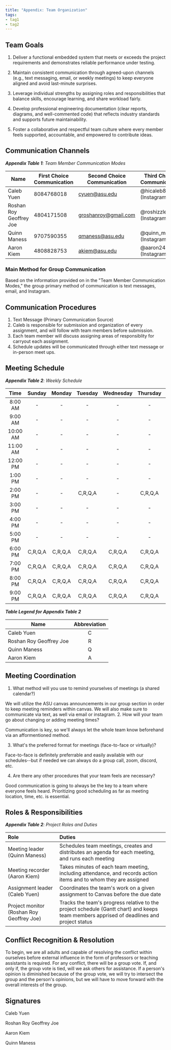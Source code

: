 ```yaml
---
title: "Appendix: Team Organization"
tags:
- tag1
- tag2
---
```


## Team Goals

1. Deliver a functional embedded system that meets or exceeds the project requirements and demonstrates reliable performance under testing.

2. Maintain consistent communication through agreed-upon channels (e.g., text  messaging, email, or weekly meetings) to keep everyone aligned and avoid last-minute surprises.

3. Leverage individual strengths by assigning roles and responsibilities that balance skills, encourage learning, and share workload fairly.

4. Develop professional engineering documentation (clear reports, diagrams, and well-commented code) that reflects industry standards and supports future maintainability.

5. Foster a collaborative and respectful team culture where every member feels supported, accountable, and empowered to contribute ideas.

## Communication Channels

_**Appendix Table 1**: Team Member Communication Modes_

|Name                 | First Choice Communication | Second Choice Communication | Third Choice Communication |
|---------------------|----------------------------|-----------------------------|----------------------------|
|Caleb Yuen           |      8084768018       |            cyuen@asu.edu            |       @hicaleb808 (Instagram)       |
|Roshan Roy Geoffrey Joe | 4804171508 | groshanroy@gmail.com | @roshizzle64 (Instagram) |
|Quinn Maness |  9707590355 | qmaness@asu.edu | @quinn_maness (Instagram) |
|Aaron Kiem |  4808828753 | akiem@asu.edu | @aaron24690 (Instagram) |

### Main Method for Group Communication

Based on the information provided on in the "Team Member Communication Modes," the group primary method of communication is text messages, email, and Instagram.
 
## Communication Procedures

1. Text Message (Primary Communication Source)
2. Caleb is responsible for submission and organization of every assignment, and will follow with team members before submission.
3. Each team member will discuss assigning areas of responsiblity for carryout each assignment.
4. Schedule updates will be communicated through either text message or in-person meet ups.

## Meeting Schedule

_**Appendix Table 2**: Weekly Schedule_

| Time | Sunday | Monday | Tuesday | Wednesday | Thursday | Friday | Saturday |
| :------: | :----: | :----: | :----: | :----: | :----: | :----: | :-----: |
| 8:00 AM  |    -    |    -    |    -    |    -    |    -    | - |    -    |
| 9:00 AM  |    -    |    -    |    -    |    -    |    -    | - |    -    |
| 10:00 AM |    -    |    -    |    -    |    -    |    -    | - |    -    |
| 11:00 AM |    -    |    -    |    -    |    -    |    -    | - | C,R,Q,A |
| 12:00 PM |    -    |    -    |    -    |    -    |    -    | - | C,R,Q,A |
| 1:00 PM  |    -    |    -    |    -    |    -    |    -    | - | C,R,Q,A |
| 2:00 PM  |    -    |    -    | C,R,Q,A |    -    | C,R,Q,A | - | C,R,Q,A |
| 3:00 PM  |    -    |    -    |    -    |    -    |    -    | - | C,R,Q,A |
| 4:00 PM  |    -    |    -    |    -    |    -    |    -    | - | C,R,Q,A |
| 5:00 PM  |    -    |    -    |    -    |    -    |    -    | - | C,R,Q,A |
| 6:00 PM  | C,R,Q,A | C,R,Q,A | C,R,Q,A | C,R,Q,A | C,R,Q,A | - | C,R,Q,A |
| 7:00 PM  | C,R,Q,A | C,R,Q,A | C,R,Q,A | C,R,Q,A | C,R,Q,A | - | C,R,Q,A |
| 8:00 PM  | C,R,Q,A | C,R,Q,A | C,R,Q,A | C,R,Q,A | C,R,Q,A | - | C,R,Q,A |
| 9:00 PM  | C,R,Q,A | C,R,Q,A | C,R,Q,A | C,R,Q,A | C,R,Q,A | - | C,R,Q,A |

_**Table Legend for Appendix Table 2**_

| Name | Abbreviation |
| ----- | :------: |
| Caleb Yuen | C |
| Roshan Roy Geoffrey Joe | R |
| Quinn Maness | Q |
| Aaron Kiem | A |


## Meeting Coordination

1. What method will you use to remind yourselves of meetings (a shared calendar?) 

We will utilize the ASU canvas announcements in our group section in order to keep meeting reminders within canvas. We will also make sure to communicate via text, as well via email or instagram.
2. How will your team go about changing or adding meeting times?

Communication is key, so we'll always let the whole team know beforehand via an afformentioned method.

3. What's the preferred format for meetings (face-to-face or virtually)?

Face-to-face is definitely preferrable and easily available with our schedules--but if needed we can always do a group call, zoom, discord, etc.

4. Are there any other procedures that your team feels are necessary?

Good communication is going to always be the key to a team where everyone feels heard. Prioritizing good scheduling as far as meeting location, time, etc. is essential.

## Roles & Responsibilities

_**Appendix Table 2**: Project Roles and Duties_

| **Role**          | **Duties**                                                                                                                                |
| :---------------- | :---------------------------------------------------------------------------------------------------------------------------------------- |
| Meeting leader (Quinn Maness) | Schedules team meetings, creates and distributes an agenda for each meeting, and runs each meeting                                        |
| Meeting recorder (Aaron Kiem) | Takes minutes of each team meeting, including attendance, and records action items and to whom they are assigned                          |
| Assignment leader (Caleb Yuen) | Coordinates the team's work on a given assignment to Canvas before the due date                                                           |
| Project monitor (Roshan Roy Geoffrey Joe) | Tracks the team's progress relative to the project schedule (Gantt chart) and keeps team members apprised of deadlines and project status |

## Conflict Recognition & Resolution

To begin, we are all adults and capable of resolving the conflict within ourselves before external influence in the form of professors or teaching assistants is required. For any conflict, there will be a group vote. If, and only if, the group vote is tied, will we ask others for assistance. If a person's opinion is diminished because of the group vote, we will try to intersect the group and the person's opinions, but we will have to move forward with the overall interests of the group.


## Signatures

Caleb Yuen

Roshan Roy Geoffrey Joe

Aaron Kiem

Quinn Maness
